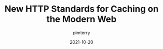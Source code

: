 ---
author: pimterry
date: 2021-10-20
publisher: httptoolkit
tags:
  - http
  - caching
  - performance
  - standards
target_url: https://httptoolkit.tech/blog/status-targeted-caching-headers/
title: New HTTP Standards for Caching on the Modern Web
---